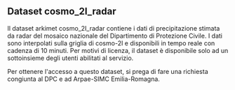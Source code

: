 Dataset cosmo_2I_radar
----------------------

Il dataset arkimet cosmo_2I_radar contiene i dati di precipitazione
stimata da radar del mosaico nazionale del Dipartimento di Protezione
Civile. I dati sono interpolati sulla griglia di cosmo-2I e
disponibili in tempo reale con cadenza di 10 minuti. Per motivi di
licenza, il dataset è disponibile solo ad un sottoinsieme degli utenti
abilitati al servizio.

Per ottenere l'accesso a questo dataset, si prega di fare una
richiesta congiunta al DPC e ad Arpae-SIMC Emilia-Romagna.

